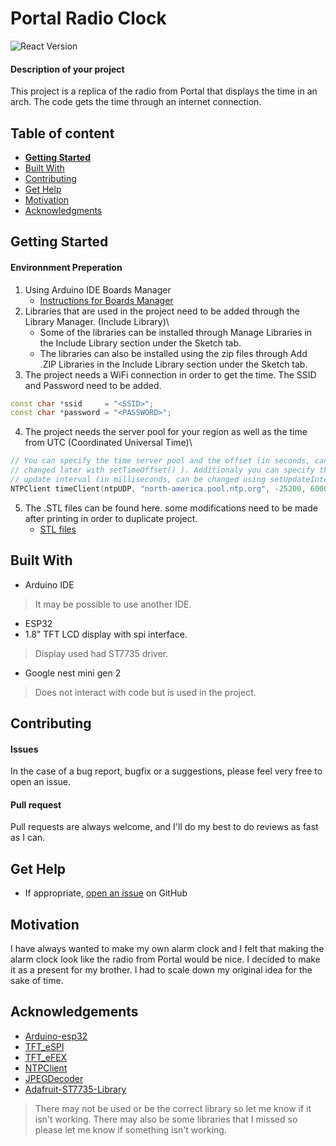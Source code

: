 # Portal Radio Clock

![React Version](https://img.shields.io/badge/release-v1.0.0-blue.svg)


#### Description of your project
This project is a replica of the radio from Portal that displays the time in an arch. The code gets the time through an internet connection.

## Table of content

- [**Getting Started**](#getting-started)
- [Built With](#built-with)
- [Contributing](#contributing)
- [Get Help](#get-help)
- [Motivation](#motivation)
- [Acknowledgments](#acknowledgements)

## Getting Started
#### Environnment Preperation
1. Using Arduino IDE Boards Manager
	- [Instructions for Boards Manager](https://github.com/espressif/arduino-esp32/blob/master/docs/arduino-ide/boards_manager.md)
2. Libraries that are used in the project need to be added through the Library Manager. \(Include Library)\
	- Some of the libraries can be installed through Manage Libraries in the Include Library section under the Sketch tab.
	- The libraries can also be installed using the zip files through Add .ZIP Libraries in the Include Library section under the Sketch tab.
3. The project needs a WiFi connection in order to get the time. The SSID and Password need to be added.
```c++
const char *ssid     = "<SSID>";
const char *password = "<PASSWORD>";
```
4. The project needs the server pool for your region as well as the time from UTC \(Coordinated Universal Time)\
```c++
// You can specify the time server pool and the offset (in seconds, can be
// changed later with setTimeOffset() ). Additionaly you can specify the
// update interval (in milliseconds, can be changed using setUpdateInterval() ).
NTPClient timeClient(ntpUDP, "north-america.pool.ntp.org", -25200, 60000);
```
5. The .STL files can be found here. some modifications need to be made after printing in order to duplicate project.
	- [STL files](https://www.thingiverse.com/thing:4705587)

## Built With

- Arduino IDE
>It may be possible to use another IDE.

- ESP32
- 1.8" TFT LCD display with spi interface.
>Display used had ST7735 driver.
- Google nest mini gen 2
>Does not interact with code but is used in the project.

## Contributing

#### Issues
In the case of a bug report, bugfix or a suggestions, please feel very free to open an issue.

#### Pull request
Pull requests are always welcome, and I'll do my best to do reviews as fast as I can.

## Get Help
- If appropriate, [open an issue](https://github.com/PixelThe1AndOnly/PortalRadioClock/issues) on GitHub

## Motivation
I have always wanted to make my own alarm clock and I felt that making the alarm clock look like the radio from Portal would be nice. I decided to make it as a present for my brother. I had to scale down my original idea for the sake of time.

## Acknowledgements
- [Arduino-esp32](https://github.com/espressif/arduino-esp32)
- [TFT_eSPI](https://github.com/Bodmer/TFT_eSPI)
- [TFT_eFEX](https://github.com/Bodmer/TFT_eFEX)
- [NTPClient](https://github.com/arduino-libraries/NTPClient)
- [JPEGDecoder](https://github.com/Bodmer/JPEGDecoder)
- [Adafruit-ST7735-Library](https://github.com/adafruit/Adafruit-ST7735-Library)
>There may not be used or be the correct library so let me know if it isn't working.
>There may also be some libraries that I missed so please let me know if something isn't working.





